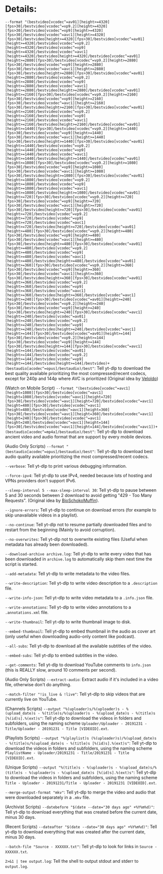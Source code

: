 # Details:

`--format "(bestvideo[vcodec^=av01][height>=4320][fps>30]/bestvideo[vcodec^=vp9.2][height>=4320][fps>30]/bestvideo[vcodec^=vp9][height>=4320][fps>30]/bestvideo[vcodec^=avc1][height>=4320][fps>30]/bestvideo[height>=4320][fps>30]/bestvideo[vcodec^=av01][height>=4320]/bestvideo[vcodec^=vp9.2][height>=4320]/bestvideo[vcodec^=vp9][height>=4320]/bestvideo[vcodec^=avc1][height>=4320]/bestvideo[height>=4320]/bestvideo[vcodec^=av01][height>=2880][fps>30]/bestvideo[vcodec^=vp9.2][height>=2880][fps>30]/bestvideo[vcodec^=vp9][height>=2880][fps>30]/bestvideo[vcodec^=avc1][height>=2880][fps>30]/bestvideo[height>=2880][fps>30]/bestvideo[vcodec^=av01][height>=2880]/bestvideo[vcodec^=vp9.2][height>=2880]/bestvideo[vcodec^=vp9][height>=2880]/bestvideo[vcodec^=avc1][height>=2880]/bestvideo[height>=2880]/bestvideo[vcodec^=av01][height>=2160][fps>30]/bestvideo[vcodec^=vp9.2][height>=2160][fps>30]/bestvideo[vcodec^=vp9][height>=2160][fps>30]/bestvideo[vcodec^=avc1][height>=2160][fps>30]/bestvideo[height>=2160][fps>30]/bestvideo[vcodec^=av01][height>=2160]/bestvideo[vcodec^=vp9.2][height>=2160]/bestvideo[vcodec^=vp9][height>=2160]/bestvideo[vcodec^=avc1][height>=2160]/bestvideo[height>=2160]/bestvideo[vcodec^=av01][height>=1440][fps>30]/bestvideo[vcodec^=vp9.2][height>=1440][fps>30]/bestvideo[vcodec^=vp9][height>=1440][fps>30]/bestvideo[vcodec^=avc1][height>=1440][fps>30]/bestvideo[height>=1440][fps>30]/bestvideo[vcodec^=av01][height>=1440]/bestvideo[vcodec^=vp9.2][height>=1440]/bestvideo[vcodec^=vp9][height>=1440]/bestvideo[vcodec^=avc1][height>=1440]/bestvideo[height>=1440]/bestvideo[vcodec^=av01][height>=1080][fps>30]/bestvideo[vcodec^=vp9.2][height>=1080][fps>30]/bestvideo[vcodec^=vp9][height>=1080][fps>30]/bestvideo[vcodec^=avc1][height>=1080][fps>30]/bestvideo[height>=1080][fps>30]/bestvideo[vcodec^=av01][height>=1080]/bestvideo[vcodec^=vp9.2][height>=1080]/bestvideo[vcodec^=vp9][height>=1080]/bestvideo[vcodec^=avc1][height>=1080]/bestvideo[height>=1080]/bestvideo[vcodec^=av01][height>=720][fps>30]/bestvideo[vcodec^=vp9.2][height>=720][fps>30]/bestvideo[vcodec^=vp9][height>=720][fps>30]/bestvideo[vcodec^=avc1][height>=720][fps>30]/bestvideo[height>=720][fps>30]/bestvideo[vcodec^=av01][height>=720]/bestvideo[vcodec^=vp9.2][height>=720]/bestvideo[vcodec^=vp9][height>=720]/bestvideo[vcodec^=avc1][height>=720]/bestvideo[height>=720]/bestvideo[vcodec^=av01][height>=480][fps>30]/bestvideo[vcodec^=vp9.2][height>=480][fps>30]/bestvideo[vcodec^=vp9][height>=480][fps>30]/bestvideo[vcodec^=avc1][height>=480][fps>30]/bestvideo[height>=480][fps>30]/bestvideo[vcodec^=av01][height>=480]/bestvideo[vcodec^=vp9.2][height>=480]/bestvideo[vcodec^=vp9][height>=480]/bestvideo[vcodec^=avc1][height>=480]/bestvideo[height>=480]/bestvideo[vcodec^=av01][height>=360][fps>30]/bestvideo[vcodec^=vp9.2][height>=360][fps>30]/bestvideo[vcodec^=vp9][height>=360][fps>30]/bestvideo[vcodec^=avc1][height>=360][fps>30]/bestvideo[height>=360][fps>30]/bestvideo[vcodec^=av01][height>=360]/bestvideo[vcodec^=vp9.2][height>=360]/bestvideo[vcodec^=vp9][height>=360]/bestvideo[vcodec^=avc1][height>=360]/bestvideo[height>=360]/bestvideo[vcodec^=avc1][height>=240][fps>30]/bestvideo[vcodec^=av01][height>=240][fps>30]/bestvideo[vcodec^=vp9.2][height>=240][fps>30]/bestvideo[vcodec^=vp9][height>=240][fps>30]/bestvideo[height>=240][fps>30]/bestvideo[vcodec^=avc1][height>=240]/bestvideo[vcodec^=av01][height>=240]/bestvideo[vcodec^=vp9.2][height>=240]/bestvideo[vcodec^=vp9][height>=240]/bestvideo[height>=240]/bestvideo[vcodec^=avc1][height>=144][fps>30]/bestvideo[vcodec^=av01][height>=144][fps>30]/bestvideo[vcodec^=vp9.2][height>=144][fps>30]/bestvideo[vcodec^=vp9][height>=144][fps>30]/bestvideo[height>=144][fps>30]/bestvideo[vcodec^=avc1][height>=144]/bestvideo[vcodec^=av01][height>=144]/bestvideo[vcodec^=vp9.2][height>=144]/bestvideo[vcodec^=vp9][height>=144]/bestvideo[height>=144]/bestvideo)+(bestaudio[acodec^=opus]/bestaudio)/best"`: Tell yt-dlp to download the best quality available prioritizing the most compressed/recent codecs, except for 240p and 144p where AVC is prioritized (Original idea by [Veloldo](https://redd.it/c6fh4x))

(Watch on Mobile Script) `--format "(bestvideo[vcodec^=avc1][height=1080][fps>30]/bestvideo[vcodec^=avc1][height=1080]/bestvideo[vcodec^=avc1][height=720][fps>30]/bestvideo[vcodec^=avc1][height=720]/bestvideo[vcodec^=avc1][height=480][fps>30]/bestvideo[vcodec^=avc1][height=480]/bestvideo[vcodec^=avc1][height=360][fps>30]/bestvideo[vcodec^=avc1][height=360]/bestvideo[vcodec^=avc1][height=240][fps>30]/bestvideo[vcodec^=avc1][height=240]/bestvideo[vcodec^=avc1][height=144][fps>30]/bestvideo[vcodec^=avc1][height=144]/bestvideo[vcodec^=avc1])+(bestaudio[acodec^=mp4a]/bestaudio)/best"`: Tell yt-dlp to download ancient video and audio format that are support by every mobile devices.

(Audio Only Scripts) `--format "(bestaudio[acodec^=opus]/bestaudio)/best"`: Tell yt-dlp to download best audio quality available prioritizing the most compressed/recent codecs.

`--verbose`: Tell yt-dlp to print various debugging information.

`--force-ipv4`: Tell yt-dlp to use IPv4, needed because lots of hosting and VPNs providers don't support IPv6.

`--sleep-interval 5 --max-sleep-interval 30`: Tell yt-dlp to pause between 5 and 30 seconds between 2 download to avoid getting "429 - Too Many Requests". (Original idea by [BioSchokoMuffin](https://old.reddit.com/r/DataHoarder/comments/cr8t0k/can_you_answer_a_few_questions_i_have_about/ex3megb/)).

`--ignore-errors`: Tell yt-dlp to continue on download errors (for example to skip unavailable videos in a playlist).

`--no-continue`: Tell yt-dlp not to resume partially downloaded files and to restart from the beginning (Mainly to avoid corruption).

`--no-overwrites`: Tell yt-dlp not to overwrite existing files (Useful when metadata has already been downloaded).

`--download-archive archive.log`: Tell yt-dlp to write every video that has been downloaded in `archive.log` to automatically skip them next time the script is started.

`--add-metadata`: Tell yt-dlp to write metadata to the video files.

`--write-description`: Tell yt-dlp to write video description to a `.description` file.

`--write-info-json`: Tell yt-dlp to write video metadata to a `.info.json` file.

`--write-annotations`: Tell yt-dlp to write video annotations to a `.annotations.xml` file.

`--write-thumbnail`: Tell yt-dlp to write thumbnail image to disk.

`--embed-thumbnail`: Tell yt-dlp to embed thumbnail in the audio as cover art (only useful when downloading audio-only content like podcast).

`--all-subs`: Tell yt-dlp to download all the available subtitles of the video.

`--embed-subs`: Tell yt-dlp to embed subtitles in the video.

`--get-comments`: Tell yt-dlp to download YouTube comments to `info.json` (this is REALLY slow, around 10 comments per second).

(Audio Only Scripts) `--extract-audio`: Extract audio if it's included in a video file, otherwise don't do anything.

`--match-filter "!is_live & !live"`: Tell yt-dlp to skip videos that are currently live on YouTube.

(Channels Scripts) `--output "%(uploader)s/%(uploader)s - %(upload_date)s - %(title)s/%(uploader)s - %(upload_date)s - %(title)s [%(id)s].%(ext)s"`: Tell yt-dlp to download the videos in folders and subfolders, using the naming scheme `Uploader/Uploader - 20191231 - Title/Uploader - 20191231 - Title [VIDEOID].ext`.

(Playlists Scripts) `--output "%(playlist)s (%(uploader)s)/%(upload_date)s - %(title)s/%(upload_date)s - %(title)s [%(id)s].%(ext)s"`: Tell yt-dlp to download the videos in folders and subfolders, using the naming scheme `PlaylistName - Uploader/20191231 - Title/20191231 - Title [VIDEOID].ext`.

(Unique Scripts) `--output "%(title)s - %(uploader)s - %(upload_date)s/%(title)s - %(uploader)s - %(upload_date)s [%(id)s].%(ext)s"`: Tell yt-dlp to download the videos in folders and subfolders, using the naming scheme `Title - Uploader - 20191231/Title - Uploader - 20191231 [VIDEOID].ext`.

`--merge-output-format "mkv"`: Tell yt-dlp to merge the video and audio that were downloaded separately in a `.mkv` file.

(Archivist Scripts) `--datebefore "$(date --date="30 days ago" +%Y%m%d)"`: Tell yt-dlp to download everything that was created before the current date, minus 30 days.

(Recent Scripts) `--dateafter "$(date --date="30 days ago" +%Y%m%d)"`: Tell yt-dlp to download everything that was created after the current date, minus 30 days.

`--batch-file "Source - XXXXXX.txt"`: Tell yt-dlp to look for links in `Source - XXXXXX.txt`. 

`2>&1 | tee output.log`: Tell the shell to output stdout and stderr to `output.log`.

